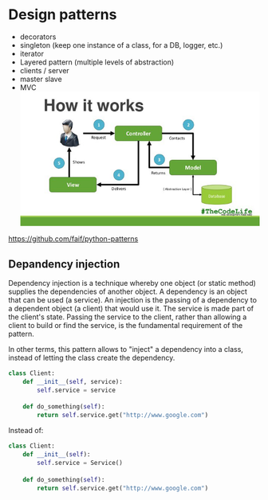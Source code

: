 # Design patterns

- decorators
- singleton (keep one instance of a class, for a DB, logger, etc.)
- iterator
- Layered pattern (multiple levels of abstraction)
- clients / server
- master slave
- MVC ![](model-view-controller.jpeg)

<https://github.com/faif/python-patterns>

## Depandency injection

Dependency injection is a technique whereby one object (or static method) supplies the dependencies of another object. A dependency is an object that can be used (a service). An injection is the passing of a dependency to a dependent object (a client) that would use it. The service is made part of the client's state. Passing the service to the client, rather than allowing a client to build or find the service, is the fundamental requirement of the pattern.

In other terms, this pattern allows to "inject" a dependency into a class, instead of letting the class create the dependency.

```python
class Client:
    def __init__(self, service):
        self.service = service

    def do_something(self):
        return self.service.get("http://www.google.com")
```

Instead of:

```python
class Client:
    def __init__(self):
        self.service = Service()

    def do_something(self):
        return self.service.get("http://www.google.com")
```

